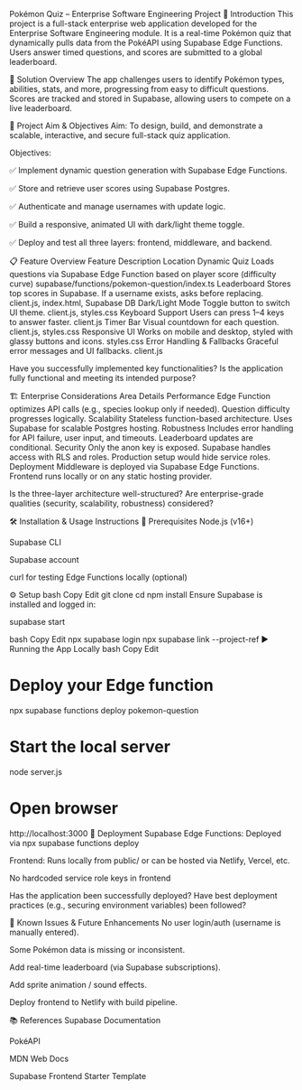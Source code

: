 Pokémon Quiz – Enterprise Software Engineering Project
🧠 Introduction
This project is a full-stack enterprise web application developed for the Enterprise Software Engineering module. It is a real-time Pokémon quiz that dynamically pulls data from the PokéAPI using Supabase Edge Functions. Users answer timed questions, and scores are submitted to a global leaderboard.

🚀 Solution Overview
The app challenges users to identify Pokémon types, abilities, stats, and more, progressing from easy to difficult questions. Scores are tracked and stored in Supabase, allowing users to compete on a live leaderboard.

🎯 Project Aim & Objectives
Aim:
To design, build, and demonstrate a scalable, interactive, and secure full-stack quiz application.

Objectives:

✅ Implement dynamic question generation with Supabase Edge Functions.

✅ Store and retrieve user scores using Supabase Postgres.

✅ Authenticate and manage usernames with update logic.

✅ Build a responsive, animated UI with dark/light theme toggle.

✅ Deploy and test all three layers: frontend, middleware, and backend.

📋 Feature Overview
Feature	Description	Location
Dynamic Quiz	Loads questions via Supabase Edge Function based on player score (difficulty curve)	supabase/functions/pokemon-question/index.ts
Leaderboard	Stores top scores in Supabase. If a username exists, asks before replacing.	client.js, index.html, Supabase DB
Dark/Light Mode	Toggle button to switch UI theme.	client.js, styles.css
Keyboard Support	Users can press 1–4 keys to answer faster.	client.js
Timer Bar	Visual countdown for each question.	client.js, styles.css
Responsive UI	Works on mobile and desktop, styled with glassy buttons and icons.	styles.css
Error Handling & Fallbacks	Graceful error messages and UI fallbacks.	client.js

Have you successfully implemented key functionalities?
Is the application fully functional and meeting its intended purpose?

🏗️ Enterprise Considerations
Area	Details
Performance	Edge Function optimizes API calls (e.g., species lookup only if needed). Question difficulty progresses logically.
Scalability	Stateless function-based architecture. Uses Supabase for scalable Postgres hosting.
Robustness	Includes error handling for API failure, user input, and timeouts. Leaderboard updates are conditional.
Security	Only the anon key is exposed. Supabase handles access with RLS and roles. Production setup would hide service roles.
Deployment	Middleware is deployed via Supabase Edge Functions. Frontend runs locally or on any static hosting provider.

Is the three-layer architecture well-structured?
Are enterprise-grade qualities (security, scalability, robustness) considered?

🛠️ Installation & Usage Instructions
🔧 Prerequisites
Node.js (v16+)

Supabase CLI

Supabase account

curl for testing Edge Functions locally (optional)

⚙️ Setup
bash
Copy
Edit
git clone <repo-url>
cd <repo>
npm install
Ensure Supabase is installed and logged in:

supabase start

bash
Copy
Edit
npx supabase login
npx supabase link --project-ref <your-project-id>
▶️ Running the App Locally
bash
Copy
Edit
# Deploy your Edge function
npx supabase functions deploy pokemon-question

# Start the local server
node server.js

# Open browser
http://localhost:3000
🔄 Deployment
Supabase Edge Functions: Deployed via npx supabase functions deploy

Frontend: Runs locally from public/ or can be hosted via Netlify, Vercel, etc.

No hardcoded service role keys in frontend


Has the application been successfully deployed?
Have best deployment practices (e.g., securing environment variables) been followed?


🐛 Known Issues & Future Enhancements
 No user login/auth (username is manually entered).

 Some Pokémon data is missing or inconsistent.

 Add real-time leaderboard (via Supabase subscriptions).

 Add sprite animation / sound effects.

 Deploy frontend to Netlify with build pipeline.

📚 References
Supabase Documentation

PokéAPI

MDN Web Docs

Supabase Frontend Starter Template